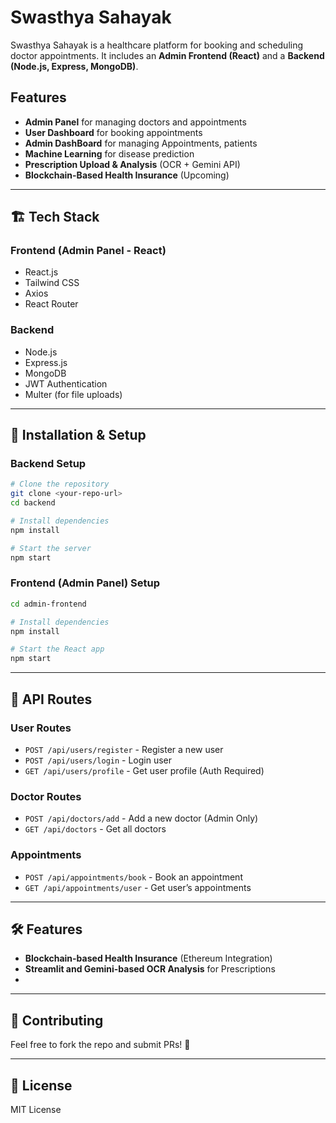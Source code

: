 # Swasthya Sahayak

Swasthya Sahayak is a healthcare platform for booking and scheduling doctor appointments. It includes an **Admin Frontend (React)** and a **Backend (Node.js, Express, MongoDB)**.

## Features
- **Admin Panel** for managing doctors and appointments
- **User Dashboard** for booking appointments
- **Admin DashBoard** for managing Appointments, patients
- **Machine Learning** for disease prediction
- **Prescription Upload & Analysis** (OCR + Gemini API)
- **Blockchain-Based Health Insurance** (Upcoming)

---
## 🏗 Tech Stack

### **Frontend (Admin Panel - React)**
- React.js
- Tailwind CSS
- Axios
- React Router

### **Backend**
- Node.js
- Express.js
- MongoDB
- JWT Authentication
- Multer (for file uploads)

---
## 🚀 Installation & Setup

### **Backend Setup**
```bash
# Clone the repository
git clone <your-repo-url>
cd backend

# Install dependencies
npm install

# Start the server
npm start
```

### **Frontend (Admin Panel) Setup**
```bash
cd admin-frontend

# Install dependencies
npm install

# Start the React app
npm start
```

---
## 📌 API Routes
### **User Routes**
- `POST /api/users/register` - Register a new user
- `POST /api/users/login` - Login user
- `GET /api/users/profile` - Get user profile (Auth Required)

### **Doctor Routes**
- `POST /api/doctors/add` - Add a new doctor (Admin Only)
- `GET /api/doctors` - Get all doctors

### **Appointments**
- `POST /api/appointments/book` - Book an appointment
- `GET /api/appointments/user` - Get user’s appointments

---
## 🛠 Features
- **Blockchain-based Health Insurance** (Ethereum Integration)
- **Streamlit and Gemini-based OCR Analysis** for Prescriptions
- 

---
## 🤝 Contributing
Feel free to fork the repo and submit PRs! 🚀

---
## 📜 License
MIT License
